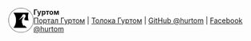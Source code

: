 <img align="left" src="images/hurtom-logo-sketch-500px.png" alt="logo" width="50"/> **Гуртом**  
[Портал Гуртом](http://hurtom.com) | [Толока Гуртом](http://toloka.hurtom.com) | [GitHub @hurtom](https://github.com/hurtom) | [Facebook @hurtom](https://www.facebook.com/hurtom)
